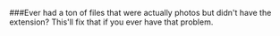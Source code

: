 ###Ever had a ton of files that were actually photos but didn't have the extension? This'll fix that if you ever have that problem.
